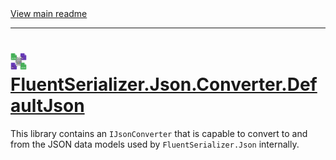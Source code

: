 ﻿[//]: # (Header)

<a href="https://github.com/Marvin-Brouwer/FluentSerializer#readme">
	View main readme
</a><hr/>
<h1>
	<img alt="icon" width="26" height="26"
		src="https://github.com/Marvin-Brouwer/FluentSerializer/raw/main/doc/logo/Logo.json.optimized.svg" />
	<a href="https://github.com/Marvin-Brouwer/FluentSerializer/src/FluentSerializer.Json.Converter.DefaultJson/Readme.md#readme">
		FluentSerializer.Json.Converter.DefaultJson
	</a>
</h1>

[//]: # (Body)

This library contains an `IJsonConverter` that is capable to convert to and from 
the JSON data models used by `FluentSerializer.Json` internally.